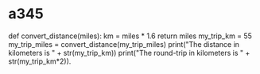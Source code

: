 # a345
def convert_distance(miles):
 km = miles * 1.6 
 return miles
my_trip_km = 55
my_trip_miles = convert_distance(my_trip_miles)
print("The distance in kilometers is " + str(my_trip_km))
print("The round-trip in kilometers is " + str(my_trip_km*2)).
